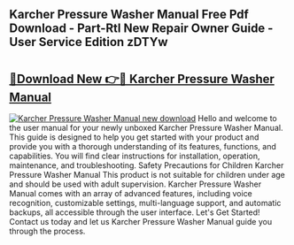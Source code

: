 ## Karcher Pressure Washer Manual Free Pdf Download - Part-Rtl New Repair Owner Guide - User Service Edition zDTYw

# <h2><a href="http://bc12806.oget.top/?id=Karcher+Pressure+Washer+Manual">🔗Download New 👉🔴 Karcher Pressure Washer Manual</a></h2>

[![Karcher Pressure Washer Manual new download](https://i.imgur.com/5g1atiW.png)](http://bc12806.oget.top/?id=Karcher+Pressure+Washer+Manual)
Hello and welcome to the user manual for your newly unboxed Karcher Pressure Washer Manual. This guide is designed to help you get started with your product and provide you with a thorough understanding of its features, functions, and capabilities. You will find clear instructions for installation, operation, maintenance, and troubleshooting. Safety Precautions for Children Karcher Pressure Washer Manual This product is not suitable for children under age and should be used with adult supervision. Karcher Pressure Washer Manual comes with an array of advanced features, including voice recognition, customizable settings, multi-language support, and automatic backups, all accessible through the user interface. Let's Get Started! Contact us today and let us Karcher Pressure Washer Manual guide you through the process.
